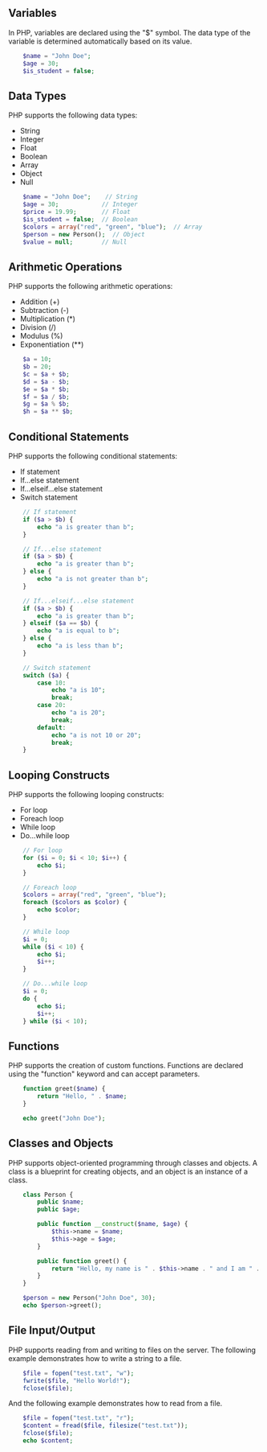 ## Variables

In PHP, variables are declared using the "$" symbol. The data type of the variable is determined automatically based on its value.

```php
    $name = "John Doe";
    $age = 30;
    $is_student = false;
```

## Data Types

PHP supports the following data types:

- String
- Integer
- Float
- Boolean
- Array
- Object
- Null

```php
    $name = "John Doe";    // String
    $age = 30;            // Integer
    $price = 19.99;       // Float
    $is_student = false;  // Boolean
    $colors = array("red", "green", "blue");  // Array
    $person = new Person();  // Object
    $value = null;        // Null
```

## Arithmetic Operations

PHP supports the following arithmetic operations:

- Addition (+)
- Subtraction (-)
- Multiplication (\*)
- Division (/)
- Modulus (%)
- Exponentiation (\*\*)

```php
    $a = 10;
    $b = 20;
    $c = $a + $b;
    $d = $a - $b;
    $e = $a * $b;
    $f = $a / $b;
    $g = $a % $b;
    $h = $a ** $b;
```

## Conditional Statements

PHP supports the following conditional statements:

- If statement
- If...else statement
- If...elseif...else statement
- Switch statement

```php
    // If statement
    if ($a > $b) {
        echo "a is greater than b";
    }

    // If...else statement
    if ($a > $b) {
        echo "a is greater than b";
    } else {
        echo "a is not greater than b";
    }

    // If...elseif...else statement
    if ($a > $b) {
        echo "a is greater than b";
    } elseif ($a == $b) {
        echo "a is equal to b";
    } else {
        echo "a is less than b";
    }

    // Switch statement
    switch ($a) {
        case 10:
            echo "a is 10";
            break;
        case 20:
            echo "a is 20";
            break;
        default:
            echo "a is not 10 or 20";
            break;
    }
```

## Looping Constructs

PHP supports the following looping constructs:

- For loop
- Foreach loop
- While loop
- Do...while loop

```php
    // For loop
    for ($i = 0; $i < 10; $i++) {
        echo $i;
    }

    // Foreach loop
    $colors = array("red", "green", "blue");
    foreach ($colors as $color) {
        echo $color;
    }

    // While loop
    $i = 0;
    while ($i < 10) {
        echo $i;
        $i++;
    }

    // Do...while loop
    $i = 0;
    do {
        echo $i;
        $i++;
    } while ($i < 10);
```

## Functions

PHP supports the creation of custom functions. Functions are declared using the "function" keyword and can accept parameters.

```php
    function greet($name) {
        return "Hello, " . $name;
    }

    echo greet("John Doe");
```

## Classes and Objects

PHP supports object-oriented programming through classes and objects. A class is a blueprint for creating objects, and an object is an instance of a class.

```php
    class Person {
        public $name;
        public $age;

        public function __construct($name, $age) {
            $this->name = $name;
            $this->age = $age;
        }

        public function greet() {
            return "Hello, my name is " . $this->name . " and I am " . $this->age . " years old.";
        }
    }

    $person = new Person("John Doe", 30);
    echo $person->greet();
```

## File Input/Output

PHP supports reading from and writing to files on the server. The following example demonstrates how to write a string to a file.

```php
    $file = fopen("test.txt", "w");
    fwrite($file, "Hello World!");
    fclose($file);
```

And the following example demonstrates how to read from a file.

```php
    $file = fopen("test.txt", "r");
    $content = fread($file, filesize("test.txt"));
    fclose($file);
    echo $content;
```

